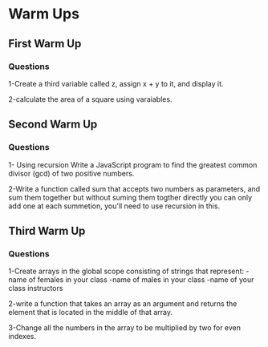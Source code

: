 # Warm Ups

## First Warm Up

### Questions

1-Create a third variable called z, assign x + y to it, and display it.

2-calculate the area of a square using varaiables.


## Second Warm Up

### Questions

1- Using recursion Write a JavaScript program to find the greatest common divisor (gcd) of two positive numbers.

2-Write a function called sum that accepts two numbers as parameters, and sum them together but without suming them togther directly you can only add one at each summetion, you'll need to use recursion in this.


## Third Warm Up

### Questions

1-Create arrays in the global scope consisting of strings that represent:
	-name of females in your class
	-name of males in your class
	-name of your class instructors 

2-write a function that takes an array as an argument and returns the element that is located in the middle of that array.

3-Change all the numbers in the array to be multiplied by two for even indexes.
